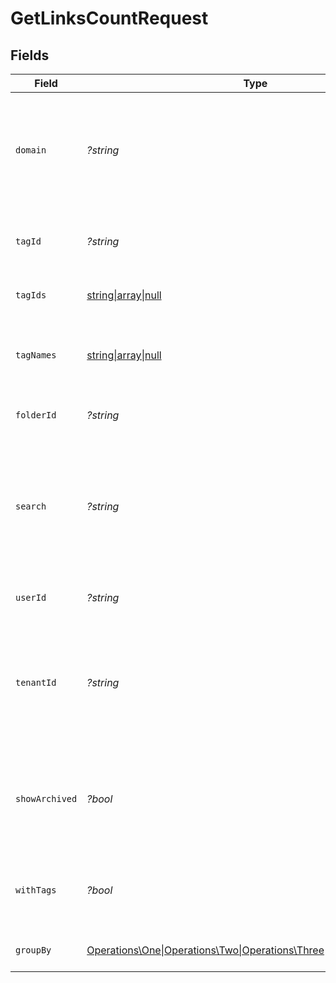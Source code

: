 # GetLinksCountRequest


## Fields

| Field                                                                                                                        | Type                                                                                                                         | Required                                                                                                                     | Description                                                                                                                  |
| ---------------------------------------------------------------------------------------------------------------------------- | ---------------------------------------------------------------------------------------------------------------------------- | ---------------------------------------------------------------------------------------------------------------------------- | ---------------------------------------------------------------------------------------------------------------------------- |
| `domain`                                                                                                                     | *?string*                                                                                                                    | :heavy_minus_sign:                                                                                                           | The domain to filter the links by. E.g. `ac.me`. If not provided, all links for the workspace will be returned.              |
| `tagId`                                                                                                                      | *?string*                                                                                                                    | :heavy_minus_sign:                                                                                                           | Deprecated. Use `tagIds` instead. The tag ID to filter the links by.                                                         |
| `tagIds`                                                                                                                     | [string\|array\|null](../../Models/Operations/GetLinksCountQueryParamTagIds.md)                                              | :heavy_minus_sign:                                                                                                           | The tag IDs to filter the links by.                                                                                          |
| `tagNames`                                                                                                                   | [string\|array\|null](../../Models/Operations/GetLinksCountQueryParamTagNames.md)                                            | :heavy_minus_sign:                                                                                                           | The unique name of the tags assigned to the short link (case insensitive).                                                   |
| `folderId`                                                                                                                   | *?string*                                                                                                                    | :heavy_minus_sign:                                                                                                           | The folder ID to filter the links by.                                                                                        |
| `search`                                                                                                                     | *?string*                                                                                                                    | :heavy_minus_sign:                                                                                                           | The search term to filter the links by. The search term will be matched against the short link slug and the destination url. |
| `userId`                                                                                                                     | *?string*                                                                                                                    | :heavy_minus_sign:                                                                                                           | The user ID to filter the links by.                                                                                          |
| `tenantId`                                                                                                                   | *?string*                                                                                                                    | :heavy_minus_sign:                                                                                                           | The ID of the tenant that created the link inside your system. If set, will only return links for the specified tenant.      |
| `showArchived`                                                                                                               | *?bool*                                                                                                                      | :heavy_minus_sign:                                                                                                           | Whether to include archived links in the response. Defaults to `false` if not provided.                                      |
| `withTags`                                                                                                                   | *?bool*                                                                                                                      | :heavy_minus_sign:                                                                                                           | DEPRECATED. Filter for links that have at least one tag assigned to them.                                                    |
| `groupBy`                                                                                                                    | [Operations\One\|Operations\Two\|Operations\Three\|Operations\Four\|null](../../Models/Operations/GroupBy.md)                | :heavy_minus_sign:                                                                                                           | The field to group the links by.                                                                                             |